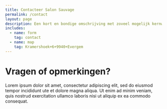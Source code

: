 ```yaml
---
title: Contacteer Salon Sauvage
permalink: /contact
layout: page
description: Een kort en bondige omschrijving met zoveel mogelijk kernwoorden
includes:
  - name: form
    tag: contact
  - name: map
    tag: Kramershoek+6+9940+Evergem
---
```


# Vragen of opmerkingen?
Lorem ipsum dolor sit amet, consectetur adipiscing elit, sed do eiusmod tempor incididunt ute et dolore magna aliqua. Ut enim ad minim veniam, quis nostrud exercitation ullamco laboris nisi ut aliquip ex ea commodo consequat.
